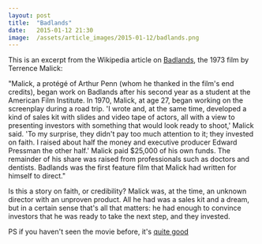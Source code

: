 ```yaml
---
layout: post
title:  "Badlands"
date:   2015-01-12 21:30
image:  /assets/article_images/2015-01-12/badlands.png
---
```


This is an excerpt from the Wikipedia article on [Badlands](http://en.wikipedia.org/wiki/Badlands_(film)), the 1973 film by Terrence Malick:

"Malick, a protégé of Arthur Penn (whom he thanked in the film's end credits), began work on Badlands after his second year as a student at the American Film Institute. In 1970, Malick, at age 27, began working on the screenplay during a road trip. 'I wrote and, at the same time, developed a kind of sales kit with slides and video tape of actors, all with a view to presenting investors with something that would look ready to shoot,' Malick said. 'To my surprise, they didn't pay too much attention to it; they invested on faith. I raised about half the money and executive producer Edward Pressman the other half.' Malick paid $25,000 of his own funds. The remainder of his share was raised from professionals such as doctors and dentists. Badlands was the first feature film that Malick had written for himself to direct."

Is this a story on faith, or credibility? Malick was, at the time, an unknown director with an unproven product. All he had was a sales kit and a dream, but in a certain sense that's all that matters: he had enough to convince investors that he was ready to take the next step, and they invested.

PS if you haven't seen the movie before, it's [quite good](http://www.amazon.com/dp/B000NZY6S4/?tag=telegramco-20) 
